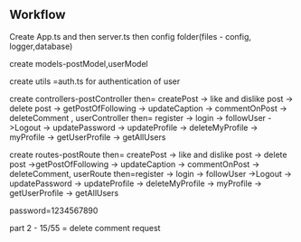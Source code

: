 ## Workflow

Create App.ts and then server.ts then config folder(files - config, logger,database)

create models-postModel,userModel

create utils =auth.ts for authentication of user

create controllers-postController then= createPost -> like and dislike post -> delete post -> getPostOfFollowing -> updateCaption -> commentOnPost -> deleteComment
,
userController then= register -> login -> followUser ->Logout -> updatePassword -> updateProfile -> deleteMyProfile -> myProfile -> getUserProfile -> getAllUsers

create routes-postRoute then= createPost -> like and dislike post -> delete post ->getPostOfFollowing -> updateCaption -> commentOnPost -> deleteComment,
userRoute then=register -> login -> followUser ->Logout -> updatePassword -> updateProfile -> deleteMyProfile -> myProfile -> getUserProfile -> getAllUsers

password=1234567890

part 2 - 15/55 = delete comment request
